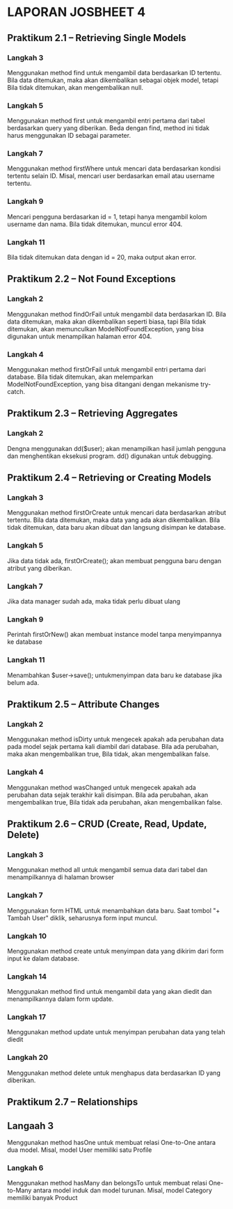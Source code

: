 # LAPORAN JOSBHEET 4 <align center>

## Praktikum 2.1 – Retrieving Single Models
### Langkah 3
Menggunakan method find untuk mengambil data berdasarkan ID tertentu. Bila data ditemukan, maka akan dikembalikan sebagai objek model, tetapi Bila tidak ditemukan, akan mengembalikan null.
### Langkah 5
Menggunakan method first untuk mengambil entri pertama dari tabel berdasarkan query yang diberikan. Beda dengan find, method ini tidak harus menggunakan ID sebagai parameter.
### Langkah 7
Menggunakan method firstWhere untuk mencari data berdasarkan kondisi tertentu selain ID. Misal, mencari user berdasarkan email atau username tertentu.
### Langkah 9
Mencari pengguna berdasarkan id = 1, tetapi hanya mengambil kolom username dan nama. Bila tidak ditemukan, muncul error 404.
### Langkah 11
Bila tidak ditemukan data dengan id = 20, maka output akan error.

## Praktikum 2.2 – Not Found Exceptions
### Langkah 2
Menggunakan method findOrFail untuk mengambil data berdasarkan ID. Bila data ditemukan, maka akan dikembalikan seperti biasa, tapi Bila tidak ditemukan, akan memunculkan ModelNotFoundException, yang bisa digunakan untuk menampilkan halaman error 404.
### Langkah 4
Menggunakan method firstOrFail untuk mengambil entri pertama dari database. Bila tidak ditemukan, akan melemparkan ModelNotFoundException, yang bisa ditangani dengan mekanisme try-catch.


## Praktikum 2.3 – Retrieving Aggregates
### Langkah 2
Dengna menggunakan dd($user); akan menampilkan hasil jumlah pengguna dan menghentikan eksekusi program. dd() digunakan untuk debugging.


## Praktikum 2.4 – Retrieving or Creating Models
### Langkah 3
Menggunakan method firstOrCreate untuk mencari data berdasarkan atribut tertentu. Bila data ditemukan, maka data yang ada akan dikembalikan. Bila tidak ditemukan, data baru akan dibuat dan langsung disimpan ke database.
### Langkah 5
Jika data tidak ada, firstOrCreate(); akan membuat pengguna baru dengan atribut yang diberikan.
### Langkah 7
Jika data manager sudah ada, maka tidak perlu dibuat ulang
### Langkah 9
Perintah firstOrNew() akan membuat instance model tanpa menyimpannya ke database
### Langkah 11
Menambahkan $user->save(); untukmenyimpan data baru ke database jika belum ada.


## Praktikum 2.5 – Attribute Changes
### Langkah 2
Menggunakan method isDirty untuk mengecek apakah ada perubahan data pada model sejak pertama kali diambil dari database. Bila ada perubahan, maka akan mengembalikan true, Bila tidak, akan mengembalikan false.
### Langkah 4
Menggunakan method wasChanged untuk mengecek apakah ada perubahan data sejak terakhir kali disimpan. Bila ada perubahan, akan mengembalikan true, Bila tidak ada perubahan, akan mengembalikan false.


## Praktikum 2.6 – CRUD (Create, Read, Update, Delete)
### Langkah 3
Menggunakan method all untuk mengambil semua data dari tabel dan menampilkannya di halaman browser
### Langkah 7
Menggunakan form HTML untuk menambahkan data baru. Saat tombol "+ Tambah User" diklik, seharusnya form input muncul.
### Langkah 10
Menggunakan method create untuk menyimpan data yang dikirim dari form input ke dalam database.
### Langkah 14
Menggunakan method find untuk mengambil data yang akan diedit dan menampilkannya dalam form update.
### Langkah 17
Menggunakan method update untuk menyimpan perubahan data yang telah diedit
### Langkah 20
Menggunakan method delete untuk menghapus data berdasarkan ID yang diberikan.

## Praktikum 2.7 – Relationships
## Langaah 3
Menggunakan method hasOne untuk membuat relasi One-to-One antara dua model. Misal, model User memiliki satu Profile
### Langkah 6
Menggunakan method hasMany dan belongsTo untuk membuat relasi One-to-Many antara model induk dan model turunan. Misal, model Category memiliki banyak Product